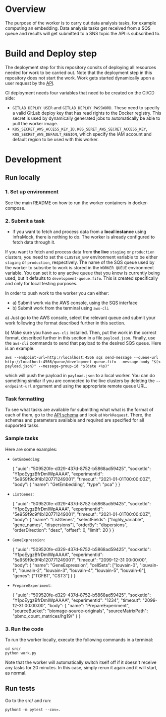 # Overview
The purpose of the worker is to carry out data analysis tasks, for example computing an embedding. Data analysis tasks get received from a SQS queue and results will get submitted to a SNS topic the API is subscribed to.


# Build and Deploy step
The deployment step for this repository consits of deploying all resources needed for work to be carried out. Note that the deployment step in this repository does not start the work. Work gets started dynamically upon a user request by the [API](https://github.com/biomage-ltd/api).

CI deployment needs four variables that need to be created on the CI/CD side:

* `GITLAB_DEPLOY_USER` and `GITLAB_DEPLOY_PASSWORD`. These need to specify a valid GitLab deploy key that has read rights to the Docker registry. This secret is used by dynamically generated jobs to automatically be able to pull the worker image.
* `K8S_SECRET_AWS_ACCESS_KEY_ID`, `K8S_SERET_AWS_SECRET_ACCESS_KEY`, `K8S_SECRET_AWS_DEFAULT_REGION`, which specify the IAM account and default region to be used with this worker.

# Development

## Run locally

### 1. Set up environment

See the main README on how to run the worker containers in docker-compose.

### 2. Submit a task
* If you want to fetch and process data from a **local instance** using InfraMock, there is nothing to do. The worker is
already configured to fetch data through it.

If you want to fetch and process data from **the live** `staging` or `production` clusters, you need to set
the `CLUSTER_ENV` environment variable to be either `staging` or `production`, respectively. The name of the SQS queue used
by the worker to subsribe to work is stored in the `WORKER_QUEUE` environment variable. You can set it to any active queue
that you know is currently being used, but it defaults to `development-queue.fifo`. This is created specifically and only
for local testing purposes.

In order to push work to the worker you can either:
* a) Submit work via the AWS console, using the SQS interface
* b) Submit work from the terminal using `aws-cli`

a) Just go to the AWS console, select the relevant queue and submit your work following the format described further in this section.

b) Make sure you have `aws-cli` installed. Then, put the work in the correct format, described further in this section in 
a file `payload.json`. Finally, use the `aws-cli` commands to send that payload to the desired SQS queue.
Here is an example:

    aws --endpoint-url=http://localhost:4566 sqs send-message --queue-url http://localhost:4566/queue/development-queue.fifo --message-body "$(< payload.json)" --message-group-id "$(date +%s)"

which will push the payload in `payload.json` to a local worker. You can do something similar if you are connected to the
live clusters by deleting the `--endpoint-url` argument and using the appropriate remote queue URL.

### Task formatting
To see what tasks are available for submitting what what is the format of each of them, go to the [API schema](https://github.com/biomage-ltd/api/blob/master/src/specs/api.yaml) and look at
`WorkRequest`. There, the schemas and parameters available and required are specified for all supported tasks.

### Sample tasks
Here are some examples:

* `GetEmbedding`:

    {
        "uuid": "509520fe-d329-437d-8752-b5868ad59425",
        "socketId": "Y1poEygzBfrDmIWpAAAA",
        "experimentId": "5e959f9c9f4b120771249001",
        "timeout": "2021-01-01T00:00:00Z",
        "body": {
            "name": "GetEmbedding",
            "type": "pca"
        }
    }

* `ListGenes`:

    {
        "uuid": "509520fe-d329-437d-8752-b5868ad59425",
        "socketId": "Y1poEygzBfrDmIWpAAAA",
        "experimentId": "5e959f9c9f4b120771249001",
        "timeout": "2021-01-01T00:00:00Z",
        "body": {
            "name": "ListGenes",
            "selectFields": ["highly_variable", "gene_names", "dispersions"],
            <!-- "geneNamesFilter": "%IN%", add this to filter results so only gene_names that contain IN in their names appear -->
            "orderBy": "dispersions",
            "orderDirection": "desc",
            "offset": 0,
            "limit": 20
        }
    }

* `GeneExpression`:

    {
        "uuid": "509520fe-d329-437d-8752-b5868ad59425",
        "socketId": "Y1poEygzBfrDmIWpAAAA",
        "experimentId": "5e959f9c9f4b120771249001",
        "timeout": "2099-12-31 00:00:00",
        "body": {
            "name": "GeneExpression",
            "cellSets": ["louvain-0", "louvain-1", "louvain-2", "louvain-3", "louvain-4", "louvain-5", "louvain-6"],
            "genes": ["TGFB1", "CST3"]
        }
    }

* `PrepareExperiment`:

    {
        "uuid": "509520fe-d329-437d-8752-b5868ad59425",
        "socketId": "Y1poEygzBfrDmIWpAAAA",
        "experimentId": "1234",
        "timeout": "2099-12-31 00:00:00",
        "body": {
            "name": "PrepareExperiment",
            "sourceBucket": "biomage-source-originals",
            "sourceMatrixPath": "pbmc_count_matrices/hg19/"
        }
    }


### 3. Run the code
To run the worker locally, execute the following commands in a terminal:

    cd src/
    python work.py

Note that the worker will automatically switch itself off if it doesn't receive any tasks for 20 minutes. In this case, simply rerun it again and it will start, as normal.

## Run tests
Go to the src/ and run:

    python3 -m pytest --cov=.